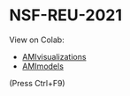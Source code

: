 # NSF-REU-2021
View on Colab:
- [AMIvisualizations](https://colab.research.google.com/github/mayhd3/NSF-REU-2021/blob/main/AMIvisualizations.ipynb)
- [AMImodels](https://colab.research.google.com/github/mayhd3/NSF-REU-2021/blob/main/AMImodels.ipynb)

(Press Ctrl+F9)
